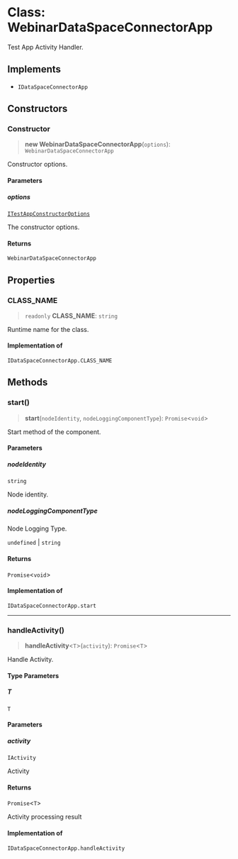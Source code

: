 # Class: WebinarDataSpaceConnectorApp

Test App Activity Handler.

## Implements

- `IDataSpaceConnectorApp`

## Constructors

### Constructor

> **new WebinarDataSpaceConnectorApp**(`options`): `WebinarDataSpaceConnectorApp`

Constructor options.

#### Parameters

##### options

[`ITestAppConstructorOptions`](../interfaces/ITestAppConstructorOptions.md)

The constructor options.

#### Returns

`WebinarDataSpaceConnectorApp`

## Properties

### CLASS\_NAME

> `readonly` **CLASS\_NAME**: `string`

Runtime name for the class.

#### Implementation of

`IDataSpaceConnectorApp.CLASS_NAME`

## Methods

### start()

> **start**(`nodeIdentity`, `nodeLoggingComponentType`): `Promise`\<`void`\>

Start method of the component.

#### Parameters

##### nodeIdentity

`string`

Node identity.

##### nodeLoggingComponentType

Node Logging Type.

`undefined` | `string`

#### Returns

`Promise`\<`void`\>

#### Implementation of

`IDataSpaceConnectorApp.start`

***

### handleActivity()

> **handleActivity**\<`T`\>(`activity`): `Promise`\<`T`\>

Handle Activity.

#### Type Parameters

##### T

`T`

#### Parameters

##### activity

`IActivity`

Activity

#### Returns

`Promise`\<`T`\>

Activity processing result

#### Implementation of

`IDataSpaceConnectorApp.handleActivity`
